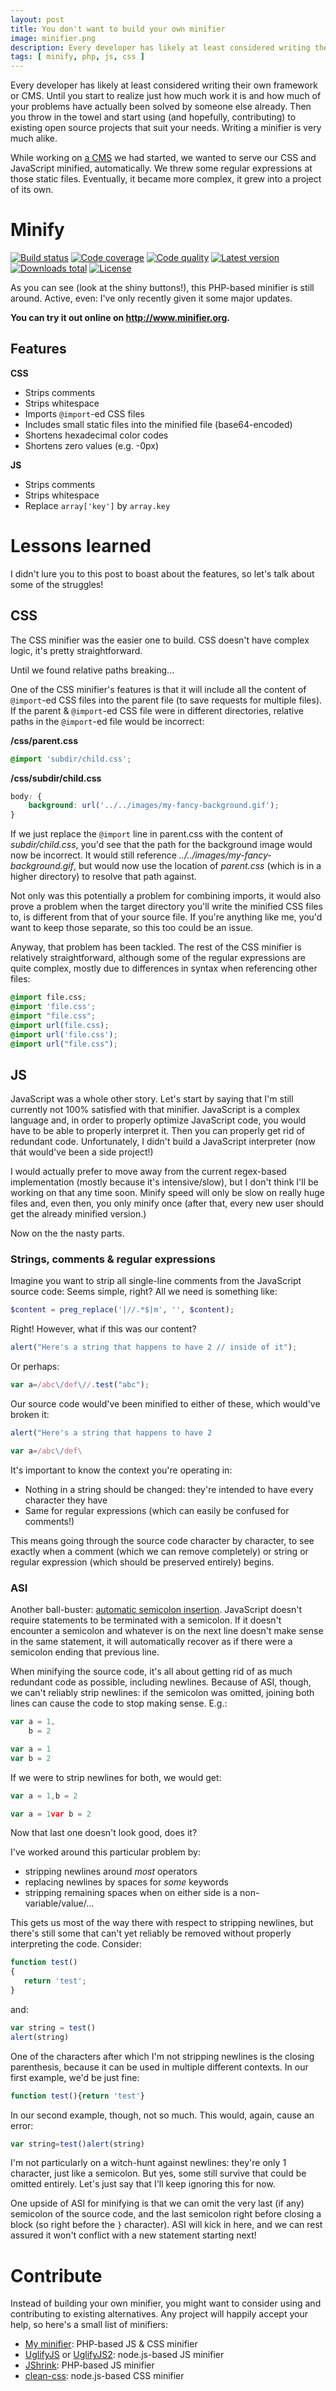 ```yaml
---
layout: post
title: You don't want to build your own minifier
image: minifier.png
description: Every developer has likely at least considered writing their own framework or CMS. Until you start to realize just how much work it is and how much of your problems have actually been solved by someone else already. Then you throw in the towel and start using (and hopefully, contributing) to existing open source projects that suit your needs. Writing a minifier is very much alike.
tags: [ minify, php, js, css ]
---
```


Every developer has likely at least considered writing their own framework or CMS. Until you start to realize just how much work it is and how much of your problems have actually been solved by someone else already. Then you throw in the towel and start using (and hopefully, contributing) to existing open source projects that suit your needs. Writing a minifier is very much alike.

While working on [a CMS](http://www.fork-cms.com) we had started, we wanted to serve our CSS and JavaScript minified, automatically. We threw some regular expressions at those static files. Eventually, it became more complex, it grew into a project of its own.

<!-- more -->

# Minify

[![Build status](https://api.travis-ci.org/matthiasmullie/minify.svg?branch=master)](https://travis-ci.org/matthiasmullie/minify)
[![Code coverage](http://img.shields.io/coveralls/matthiasmullie/minify.svg)](https://coveralls.io/r/matthiasmullie/minify)
[![Code quality](http://img.shields.io/scrutinizer/g/matthiasmullie/minify.svg)](https://scrutinizer-ci.com/g/matthiasmullie/minify)
[![Latest version](http://img.shields.io/packagist/v/matthiasmullie/minify.svg)](https://packagist.org/packages/matthiasmullie/minify)
[![Downloads total](http://img.shields.io/packagist/dt/matthiasmullie/minify.svg)](https://packagist.org/packages/matthiasmullie/minify)
[![License](http://img.shields.io/packagist/l/matthiasmullie/minify.svg)](https://github.com/matthiasmullie/minify/blob/master/LICENSE)

As you can see (look at the shiny buttons!), this PHP-based minifier is still around. Active, even: I've only recently given it some major updates.

**You can try it out online on <http://www.minifier.org>.**

## Features

**CSS**

* Strips comments
* Strips whitespace
* Imports `@import`-ed CSS files
* Includes small static files into the minified file (base64-encoded)
* Shortens hexadecimal color codes
* Shortens zero values (e.g. -0px)

**JS**

* Strips comments
* Strips whitespace
* Replace `array['key']` by `array.key`

# Lessons learned

I didn't lure you to this post to boast about the features, so let's talk about some of the struggles!

## CSS

The CSS minifier was the easier one to build. CSS doesn't have complex logic, it's pretty straightforward.

Until we found relative paths breaking...

One of the CSS minifier's features is that it will include all the content of `@import`-ed CSS files into the parent file (to save requests for multiple files). If the parent & `@import`-ed CSS file were in different directories, relative paths in the `@import`-ed file would be incorrect:

**/css/parent.css**

```css
@import 'subdir/child.css';
```

**/css/subdir/child.css**

```css
body: {
    background: url('../../images/my-fancy-background.gif');
}
```

If we just replace the `@import` line in parent.css with the content of *subdir/child.css*, you'd see that the path for the background image would now be incorrect. It would still reference *../../images/my-fancy-background.gif*, but would now use the location of *parent.css* (which is in a higher directory) to resolve that path against.

Not only was this potentially a problem for combining imports, it would also prove a problem when the target directory you'll write the minified CSS files to, is different from that of your source file. If you're anything like me, you'd want to keep those separate, so this too could be an issue.

Anyway, that problem has been tackled. The rest of the CSS minifier is relatively straightforward, although some of the regular expressions are quite complex, mostly due to differences in syntax when referencing other files:

```css
@import file.css;
@import 'file.css';
@import "file.css";
@import url(file.css);
@import url('file.css');
@import url("file.css");
```

## JS

JavaScript was a whole other story. Let's start by saying that I'm still currently not 100% satisfied with that minifier. JavaScript is a complex language and, in order to properly optimize JavaScript code, you would have to be able to properly interpret it. Then you can properly get rid of redundant code. Unfortunately, I didn't build a JavaScript interpreter (now thát would've been a side project!)

I would actually prefer to move away from the current regex-based implementation (mostly because it's intensive/slow), but I don't think I'll be working on that any time soon. Minify speed will only be slow on really huge files and, even then, you only minify once (after that, every new user should get the already minified version.)

Now on the the nasty parts.

### Strings, comments & regular expressions

Imagine you want to strip all single-line comments from the JavaScript source code: Seems simple, right? All we need is something like:

```php
$content = preg_replace('|//.*$|m', '', $content);
```

Right! However, what if this was our content?

```javascript
alert("Here's a string that happens to have 2 // inside of it");
```

Or perhaps:

```javascript
var a=/abc\/def\//.test("abc");
```

Our source code would've been minified to either of these, which would've broken it:

```javascript
alert("Here's a string that happens to have 2
```

```javascript
var a=/abc\/def\
```

It's important to know the context you're operating in:

* Nothing in a string should be changed: they're intended to have every character they have
* Same for regular expressions (which can easily be confused for comments!)

This means going through the source code character by character, to see exactly when a comment (which we can remove completely) or string or regular expression (which should be preserved entirely) begins.

### ASI

Another ball-buster: [automatic semicolon insertion](http://en.wikipedia.org/wiki/Lexical_analysis#Semicolon_insertion). JavaScript doesn't require statements to be terminated with a semicolon. If it doesn't encounter a semicolon and whatever is on the next line doesn't make sense in the same statement, it will automatically recover as if there were a semicolon ending that previous line.

When minifying the source code, it's all about getting rid of as much redundant code as possible, including newlines. Because of ASI, though, we can't reliably strip newlines: if the semicolon was omitted, joining both lines can cause the code to stop making sense. E.g.:

```javascript
var a = 1,
    b = 2
```

```javascript
var a = 1
var b = 2
```

If we were to strip newlines for both, we would get:

```javascript
var a = 1,b = 2
```

```javascript
var a = 1var b = 2
```

Now that last one doesn't look good, does it?

I've worked around this particular problem by:

* stripping newlines around *most* operators
* replacing newlines by spaces for *some* keywords
* stripping remaining spaces when on either side is a non-variable/value/...

This gets us most of the way there with respect to stripping newlines, but there's still some that can't yet reliably be removed without properly interpreting the code. Consider:

```javascript
function test()
{
   return 'test';
}
```

and:

```javascript
var string = test()
alert(string)
```

One of the characters after which I'm not stripping newlines is the closing parenthesis, because it can be used in multiple different contexts. In our first example, we'd be just fine:

```javascript
function test(){return 'test'}
```

In our second example, though, not so much. This would, again, cause an error:

```javascript
var string=test()alert(string)
```

I'm not particularly on a witch-hunt against newlines: they're only 1 character, just like a semicolon. But yes, some still survive that could be omitted entirely. Let's just say that I'll keep ignoring this for now.

One upside of ASI for minifying is that we can omit the very last (if any) semicolon of the source code, and the last semicolon right before closing a block (so right before the `}` character). ASI will kick in here, and we can rest assured it won't conflict with a new statement starting next!

# Contribute

Instead of building your own minifier, you might want to consider using and contributing to existing alternatives. Any project will happily accept your help, so here's a small list of minifiers:

* [My minifier](https://github.com/matthiasmullie/minify): PHP-based JS & CSS minifier
* [UglifyJS](https://github.com/mishoo/UglifyJS) or [UglifyJS2](https://github.com/mishoo/UglifyJS2): node.js-based JS minifier
* [JShrink](https://github.com/tedious/JShrink): PHP-based JS minifier
* [clean-css](https://github.com/jakubpawlowicz/clean-css): node.js-based CSS minifier
